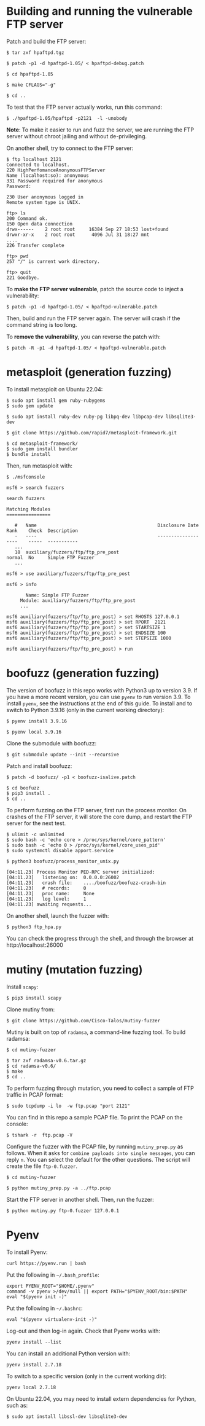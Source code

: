 # Building and running the vulnerable FTP server

Patch and build the FTP server:

```
$ tar zxf hpaftpd.tgz

$ patch -p1 -d hpaftpd-1.05/ < hpaftpd-debug.patch

$ cd hpaftpd-1.05

$ make CFLAGS="-g"

$ cd ..
```



To test that the FTP server actually works, run this command:
```
$ ./hpaftpd-1.05/hpaftpd -p2121  -l -unobody
```

**Note**: To make it easier to run and fuzz the server, we are running the FTP server without chroot jailing and without de-privileging.


On another shell, try to connect to the FTP server:
```
$ ftp localhost 2121
Connected to localhost.
220 HighPerfomanceAnonymousFTPServer
Name (localhost:so): anonymous
331 Password required for anonymous
Password:

230 User anonymous logged in
Remote system type is UNIX.

ftp> ls
200 Command ok.
150 Open data connection
drwx------    2 root root     16384 Sep 27 18:53 lost+found
drwxr-xr-x    2 root root      4096 Jul 31 18:27 mnt
....
226 Transfer complete

ftp> pwd
257 "/" is current work directory.

ftp> quit
221 Goodbye.
```



To **make the FTP server vulnerable**, patch the source code to inject a vulnerability:
```
$ patch -p1 -d hpaftpd-1.05/ < hpaftpd-vulnerable.patch
```

Then, build and run the FTP server again. The server will crash if the command string is too long.

To **remove the vulnerability**, you can reverse the patch with:
```
$ patch -R -p1 -d hpaftpd-1.05/ < hpaftpd-vulnerable.patch
```



# metasploit (generation fuzzing)

To install metasploit on Ubuntu 22.04:

```
$ sudo apt install gem ruby-rubygems
$ sudo gem update

$ sudo apt install ruby-dev ruby-pg libpq-dev libpcap-dev libsqlite3-dev

$ git clone https://github.com/rapid7/metasploit-framework.git

$ cd metasploit-framework/
$ sudo gem install bundler
$ bundle install
```


Then, run metasploit with:
```
$ ./msfconsole

msf6 > search fuzzers

search fuzzers

Matching Modules
================

   #   Name                                            Disclosure Date  Rank    Check  Description
   -   ----                                            ---------------  ----    -----  -----------
   ...
   18  auxiliary/fuzzers/ftp/ftp_pre_post                               normal  No     Simple FTP Fuzzer
   ...

msf6 > use auxiliary/fuzzers/ftp/ftp_pre_post

msf6 > info

       Name: Simple FTP Fuzzer
     Module: auxiliary/fuzzers/ftp/ftp_pre_post
     ...

msf6 auxiliary(fuzzers/ftp/ftp_pre_post) > set RHOSTS 127.0.0.1
msf6 auxiliary(fuzzers/ftp/ftp_pre_post) > set RPORT  2121
msf6 auxiliary(fuzzers/ftp/ftp_pre_post) > set STARTSIZE 1
msf6 auxiliary(fuzzers/ftp/ftp_pre_post) > set ENDSIZE 100
msf6 auxiliary(fuzzers/ftp/ftp_pre_post) > set STEPSIZE 1000

msf6 auxiliary(fuzzers/ftp/ftp_pre_post) > run

```



# boofuzz (generation fuzzing)

The version of boofuzz in this repo works with Python3 up to version 3.9.
If you have a more recent version, you can use `pyenv` to run version 3.9.
To install `pyenv`, see the instructions at the end of this guide.
To install and to switch to Python 3.9.16 (only in the current working directory):

```
$ pyenv install 3.9.16

$ pyenv local 3.9.16
```

Clone the submodule with boofuzz:

```
$ git submodule update --init --recursive
```

Patch and install boofuzz:

```
$ patch -d boofuzz/ -p1 < boofuzz-isalive.patch

$ cd boofuzz
$ pip3 install .
$ cd ..
```

To perform fuzzing on the FTP server, first run the process monitor.
On crashes of the FTP server, it will store the core dump, and restart the FTP server for the next test.

```
$ ulimit -c unlimited
$ sudo bash -c 'echo core > /proc/sys/kernel/core_pattern'
$ sudo bash -c 'echo 0 > /proc/sys/kernel/core_uses_pid'
$ sudo systemctl disable apport.service

$ python3 boofuzz/process_monitor_unix.py

[04:11.23] Process Monitor PED-RPC server initialized:
[04:11.23] 	 listening on:  0.0.0.0:26002
[04:11.23] 	 crash file:    ..../boofuzz/boofuzz-crash-bin
[04:11.23] 	 # records:     0
[04:11.23] 	 proc name:     None
[04:11.23] 	 log level:     1
[04:11.23] awaiting requests...
```


On another shell, launch the fuzzer with:
```
$ python3 ftp_hpa.py
```

You can check the progress through the shell, and through the browser at http://localhost:26000


# mutiny (mutation fuzzing)

Install `scapy`:
```
$ pip3 install scapy
```

Clone mutiny from:

```
$ git clone https://github.com/Cisco-Talos/mutiny-fuzzer
```

Mutiny is built on top of `radamsa`, a command-line fuzzing tool.
To build radamsa:
```
$ cd mutiny-fuzzer

$ tar zxf radamsa-v0.6.tar.gz
$ cd radamsa-v0.6/
$ make
$ cd ..

```

To perform fuzzing through mutation, you need to collect a sample of FTP traffic in PCAP format:
```
$ sudo tcpdump -i lo  -w ftp.pcap "port 2121"
```

You can find in this repo a sample PCAP file.
To print the PCAP on the console:
```
$ tshark -r  ftp.pcap -V
```

Configure the fuzzer with the PCAP file, by running `mutiny_prep.py` as follows.
When it asks for `combine payloads into single messages`, you can reply `n`.
You can select the default for the other questions.
The script will create the file `ftp-0.fuzzer`.
```
$ cd mutiny-fuzzer

$ python mutiny_prep.py -a ../ftp.pcap
```

Start the FTP server in another shell.
Then, run the fuzzer:
```
$ python mutiny.py ftp-0.fuzzer 127.0.0.1
```


# Pyenv

To install Pyenv:
```
curl https://pyenv.run | bash
```

Put the following in `~/.bash_profile`:
```
export PYENV_ROOT="$HOME/.pyenv"
command -v pyenv >/dev/null || export PATH="$PYENV_ROOT/bin:$PATH"
eval "$(pyenv init -)"
```

Put the following in `~/.bashrc`:
```
eval "$(pyenv virtualenv-init -)"
```

Log-out and then log-in again. Check that Pyenv works with:
```
pyenv install --list
```

You can install an additional Python version with:
```
pyenv install 2.7.18
```

To switch to a specific version (only in the current working dir):
```
pyenv local 2.7.18
```

On Ubuntu 22.04, you may need to install extern dependencies for Python, such as:
```
$ sudo apt install libssl-dev libsqlite3-dev
```

